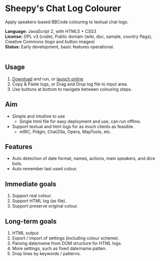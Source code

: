 # Sheepy's Chat Log Colourer #

Apply speakers-based BBCode colouring to textual chat logs.

**Language:** JavaScript 2, with HTML5 + CSS3 <br>
<b>License:</b> GPL v3 (code), Public domain (wiki, doc, sample, country flags), Creative Commons (logo and button images)<br>
<b>Status:</b> Early development, basic features operational.<br>
<br>
<h2>Usage</h2>
<ol><li><a href='http://code.google.com/p/sheepy-trpg-log-colourer/downloads/list'>Download</a> and run, or <a href='http://sheepy-trpg-log-colourer.googlecode.com/git/log-colourer.html'>launch online</a>
</li><li>Copy & Paste logs, or Drag and Drop log file to input area.<br>
</li><li>Use buttons at bottom to navigate between colouring steps.</li></ol>

<h2>Aim</h2>
<ul><li>Simple and intuitive to use<br>
<ul><li>Single html file for easy deployment and use, can run offline.<br>
</li></ul></li><li>Support textual and html logs for as much clients as feasible.<br>
<ul><li>mIRC, Pidgin, ChatZilla, Opera, MapTools, etc.</li></ul></li></ul>

<h2>Features</h2>
<ul><li>Auto detection of date format, names, actions, main speakers, and dice bots.<br>
</li><li>Auto remember last used colour.</li></ul>

<h2>Immediate goals</h2>
<ol><li>Support real colour.<br>
</li><li>Support HTML log (as file).<br>
</li><li>Support preserve original colour.</li></ol>

<h2>Long-term goals</h2>
<ol><li>HTML output<br>
</li><li>Export / import of settings (including colour scheme).<br>
</li><li>Parsing date/name from DOM structure for HTML logs.<br>
</li><li>More settings, such as fixed date/name patten.<br>
</li><li>Drop lines by keywords / patterns.